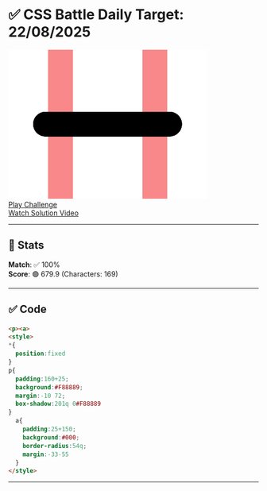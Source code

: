 # ✅ CSS Battle Daily Target: 22/08/2025

![Target](./images/22.png)  
[Play Challenge](https://cssbattle.dev/play/meqzxoysSSjCTt6NVx5H)  
[Watch Solution Video](https://youtube.com/shorts/UCgkeyaQZII)

---

## 🔢 Stats

**Match**: ✅ 100%  
**Score**: 🟢 679.9 (Characters: 169)

---

## ✅ Code

```html
<p><a>
<style>
*{
  position:fixed
}
p{
  padding:160+25;
  background:#F88889;
  margin:-10 72;
  box-shadow:201q 0#F88889
}
  a{
    padding:25+150;
    background:#000;
    border-radius:54q;
    margin:-33-55
  }
</style>

```

---
